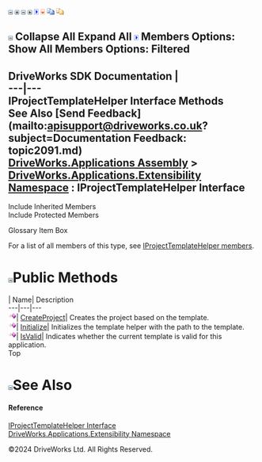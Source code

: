 ![](dotnetimages/collapse.gif) ![](dotnetimages/expand.gif) ![](dotnetimages/collapse.gif) ![](dotnetimages/expand.gif) ![](dotnetimages/drpdown.gif) ![](dotnetimages/drpdown_orange.gif) ![](dotnetimages/copycode.gif) ![](dotnetimages/copycodeHighlight.gif)

![](dotnetimages/collapse.gif) Collapse All Expand All ![](dotnetimages/drpdown.gif) Members Options: Show All  Members Options: Filtered   
---  
DriveWorks SDK Documentation  |   
---|---  
IProjectTemplateHelper Interface Methods   
See Also [Send Feedback](mailto:apisupport@driveworks.co.uk?subject=Documentation Feedback: topic2091.md)  
[DriveWorks.Applications Assembly](topic13.md) > [DriveWorks.Applications.Extensibility Namespace](topic1995.md) : IProjectTemplateHelper Interface  
---  
  
Include Inherited Members    
Include Protected Members    


Glossary Item Box

For a list of all members of this type, see [IProjectTemplateHelper members](topic2092.md).

# ![](dotnetimages/collapse.gif)Public Methods

| Name| Description  
---|---|---  
![ Method](dotnetimages/Method.gif)| [CreateProject](topic2096.md)| Creates the project based on the template.   
![ Method](dotnetimages/Method.gif)| [Initialize](topic2097.md)| Initializes the template helper with the path to the template.   
![ Method](dotnetimages/Method.gif)| [IsValid](topic2098.md)| Indicates whether the current template is valid for this application.   
Top

# ![](dotnetimages/collapse.gif)See Also

#### Reference

[IProjectTemplateHelper Interface](topic2091.md)   
[DriveWorks.Applications.Extensibility Namespace](topic1995.md)

©2024 DriveWorks Ltd. All Rights Reserved.
